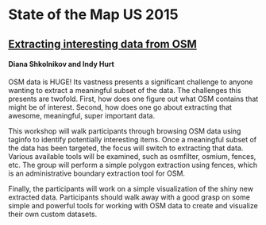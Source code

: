 # State of the Map US 2015

## [Extracting interesting data from OSM](https://github.com/dianashk/presentations/blob/master/06-2015-SOTMUS/ExtractingInterestingThingsWorkshop-Indy-Diana.pdf)
#### Diana Shkolnikov and Indy Hurt

OSM data is HUGE! Its vastness presents a significant challenge to anyone wanting to extract a meaningful subset of the data. The challenges this presents are twofold. First, how does one figure out what OSM contains that might be of interest. Second, how does one go about extracting that awesome, meaningful, super important data.

This workshop will walk participants through browsing OSM data using taginfo to identify potentially interesting items. Once a meaningful subset of the data has been targeted, the focus will switch to extracting that data. Various available tools will be examined, such as osmfilter, osmium, fences, etc. The group will perform a simple polygon extraction using fences, which is an administrative boundary extraction tool for OSM.

Finally, the participants will work on a simple visualization of the shiny new extracted data. Participants should walk away with a good grasp on some simple and powerful tools for working with OSM data to create and visualize their own custom datasets.
